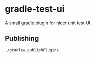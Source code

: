 # gradle-test-ui
A small gradle plugin for nicer unit test UI

## Publishing

```
./gradlew publishPlugins
```